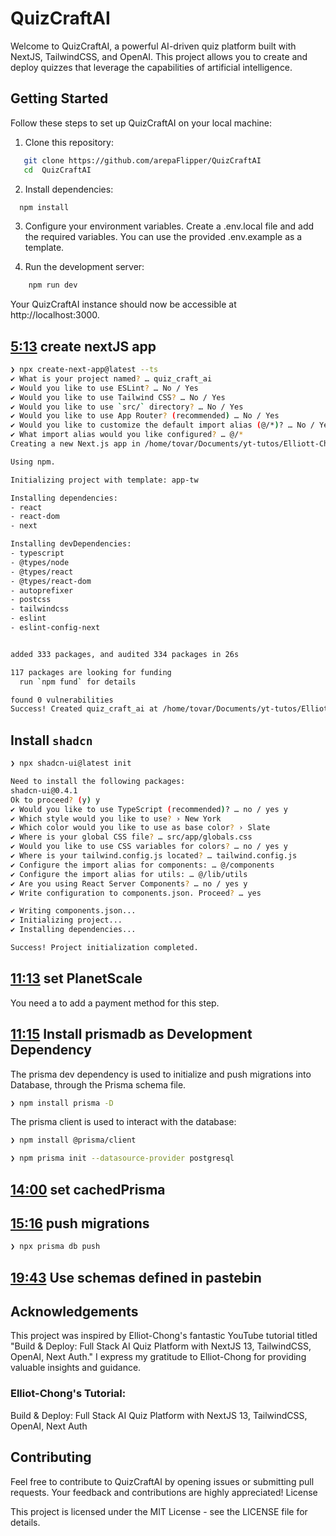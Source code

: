 # QuizCraftAI

Welcome to QuizCraftAI, a powerful AI-driven quiz platform built with NextJS, TailwindCSS, and OpenAI. This project allows you to create and deploy quizzes that leverage 
the capabilities of artificial intelligence.

## Getting Started
Follow these steps to set up QuizCraftAI on your local machine:

1. Clone this repository:

```bash
   git clone https://github.com/arepaFlipper/QuizCraftAI
   cd  QuizCraftAI
``` 

2. Install dependencies:
  ```bash
    npm install
  ```

3. Configure your environment variables. Create a .env.local file and add the required variables. You can use the provided .env.example as a template.

4. Run the development server:

```bash
    npm run dev
```

Your QuizCraftAI instance should now be accessible at http://localhost:3000.

## [5:13](https://youtu.be/vIyU4nInlt0?si=VEnVVGU8J5O7W0h3&t=290) create nextJS app
```bash
❯ npx create-next-app@latest --ts
✔ What is your project named? … quiz_craft_ai
✔ Would you like to use ESLint? … No / Yes
✔ Would you like to use Tailwind CSS? … No / Yes
✔ Would you like to use `src/` directory? … No / Yes
✔ Would you like to use App Router? (recommended) … No / Yes
✔ Would you like to customize the default import alias (@/*)? … No / Yes
✔ What import alias would you like configured? … @/*
Creating a new Next.js app in /home/tovar/Documents/yt-tutos/Elliott-Chong/quizmify/quiz_craft_ai.

Using npm.

Initializing project with template: app-tw

Installing dependencies:
- react
- react-dom
- next

Installing devDependencies:
- typescript
- @types/node
- @types/react
- @types/react-dom
- autoprefixer
- postcss
- tailwindcss
- eslint
- eslint-config-next


added 333 packages, and audited 334 packages in 26s

117 packages are looking for funding
  run `npm fund` for details

found 0 vulnerabilities
Success! Created quiz_craft_ai at /home/tovar/Documents/yt-tutos/Elliott-Chong/quizmify/quiz_craft_ai
```

## Install `shadcn`
```bash
❯ npx shadcn-ui@latest init

Need to install the following packages:
shadcn-ui@0.4.1
Ok to proceed? (y) y
✔ Would you like to use TypeScript (recommended)? … no / yes y
✔ Which style would you like to use? › New York
✔ Which color would you like to use as base color? › Slate
✔ Where is your global CSS file? … src/app/globals.css
✔ Would you like to use CSS variables for colors? … no / yes y
✔ Where is your tailwind.config.js located? … tailwind.config.js
✔ Configure the import alias for components: … @/components
✔ Configure the import alias for utils: … @/lib/utils
✔ Are you using React Server Components? … no / yes y
✔ Write configuration to components.json. Proceed? … yes

✔ Writing components.json...
✔ Initializing project...
✔ Installing dependencies...

Success! Project initialization completed.
```

## [11:13](https://youtu.be/vIyU4nInlt0?si=VEnVVGU8J5O7W0h3&t=673) set PlanetScale
You need a to add a payment method for this step.

## [11:15](https://youtu.be/vIyU4nInlt0?si=VEnVVGU8J5O7W0h3&t=675) Install prismadb as Development Dependency

The prisma dev dependency is used to initialize and push migrations into Database, 
through the Prisma schema file.
```bash
❯ npm install prisma -D
```
The prisma client is used to interact with the database:
```bash
❯ npm install @prisma/client
```

```bash
❯ npm prisma init --datasource-provider postgresql
```

## [14:00](https://youtu.be/vIyU4nInlt0?si=VEnVVGU8J5O7W0h3&t=840) set cachedPrisma

## [15:16](https://youtu.be/vIyU4nInlt0?si=VEnVVGU8J5O7W0h3&t=914) push migrations
```bash
❯ npx prisma db push
```

## [19:43](https://youtu.be/vIyU4nInlt0?si=VEnVVGU8J5O7W0h3&t=1183) Use schemas defined in pastebin

## Acknowledgements

This project was inspired by Elliot-Chong's fantastic YouTube tutorial titled "Build & Deploy: Full Stack AI Quiz Platform with NextJS 13, 
TailwindCSS, OpenAI, Next Auth." I express my gratitude to Elliot-Chong for providing valuable insights and guidance.

### Elliot-Chong's Tutorial:
Build & Deploy: Full Stack AI Quiz Platform with NextJS 13, TailwindCSS, OpenAI, Next Auth

## Contributing

Feel free to contribute to QuizCraftAI by opening issues or submitting pull requests. Your feedback and contributions are highly appreciated!
License

This project is licensed under the MIT License - see the LICENSE file for details.

